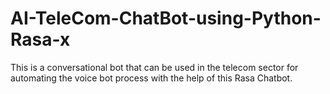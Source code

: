 # AI-TeleCom-ChatBot-using-Python-Rasa-x
This is a conversational bot that can be used in the telecom sector for automating the voice bot process with the help of this Rasa Chatbot.
